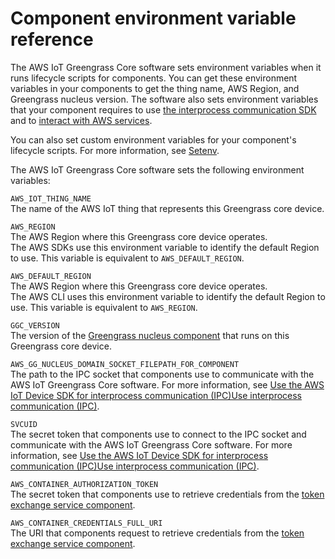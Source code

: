 # Component environment variable reference<a name="component-environment-variables"></a>

The AWS IoT Greengrass Core software sets environment variables when it runs lifecycle scripts for components\. You can get these environment variables in your components to get the thing name, AWS Region, and Greengrass nucleus version\. The software also sets environment variables that your component requires to use [the interprocess communication SDK](interprocess-communication.md) and to [interact with AWS services](interact-with-aws-services.md)\.

You can also set custom environment variables for your component's lifecycle scripts\. For more information, see [Setenv](component-recipe-reference.md#lifecycle-setenv-definition)\.

The AWS IoT Greengrass Core software sets the following environment variables:

`AWS_IOT_THING_NAME`  
The name of the AWS IoT thing that represents this Greengrass core device\.

`AWS_REGION`  
The AWS Region where this Greengrass core device operates\.  
The AWS SDKs use this environment variable to identify the default Region to use\. This variable is equivalent to `AWS_DEFAULT_REGION`\.

`AWS_DEFAULT_REGION`  
The AWS Region where this Greengrass core device operates\.  
The AWS CLI uses this environment variable to identify the default Region to use\. This variable is equivalent to `AWS_REGION`\.

`GGC_VERSION`  
The version of the [Greengrass nucleus component](greengrass-nucleus-component.md) that runs on this Greengrass core device\.

`AWS_GG_NUCLEUS_DOMAIN_SOCKET_FILEPATH_FOR_COMPONENT`  
The path to the IPC socket that components use to communicate with the AWS IoT Greengrass Core software\. For more information, see [Use the AWS IoT Device SDK for interprocess communication \(IPC\)Use interprocess communication \(IPC\)](interprocess-communication.md)\.

`SVCUID`  
The secret token that components use to connect to the IPC socket and communicate with the AWS IoT Greengrass Core software\. For more information, see [Use the AWS IoT Device SDK for interprocess communication \(IPC\)Use interprocess communication \(IPC\)](interprocess-communication.md)\.

`AWS_CONTAINER_AUTHORIZATION_TOKEN`  
The secret token that components use to retrieve credentials from the [token exchange service component](token-exchange-service-component.md)\.

`AWS_CONTAINER_CREDENTIALS_FULL_URI`  
The URI that components request to retrieve credentials from the [token exchange service component](token-exchange-service-component.md)\.